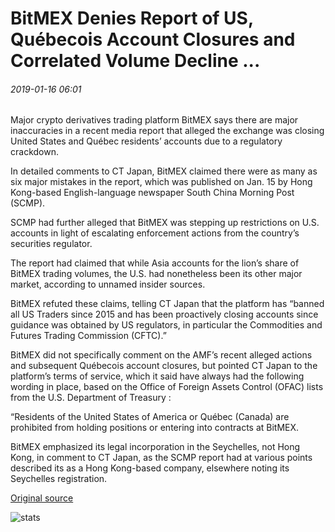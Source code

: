 # BitMEX Denies Report of US, Québecois Account Closures and Correlated Volume Decline ...

###### 2019-01-16 06:01

Major crypto derivatives trading platform BitMEX says there are major inaccuracies in a recent media report that alleged the exchange was closing United States and Québec residents’ accounts due to a regulatory crackdown.

In detailed comments to CT Japan, BitMEX claimed there were as many as six major mistakes in the report, which was published on Jan. 15 by Hong Kong-based English-language newspaper South China Morning Post (SCMP).

SCMP had further alleged that BitMEX was stepping up restrictions on U.S. accounts in light of escalating enforcement actions from the country’s securities regulator.

The report had claimed that while Asia accounts for the lion’s share of BitMEX trading volumes, the U.S. had nonetheless been its other major market, according to unnamed insider sources.

BitMEX refuted these claims, telling CT Japan that the platform has “banned all US Traders since 2015 and has been proactively closing accounts since guidance was obtained by US regulators, in particular the Commodities and Futures Trading Commission (CFTC).”

BitMEX did not specifically comment on the AMF’s recent alleged actions and subsequent Québecois account closures, but pointed CT Japan to the platform’s terms of service, which it said have always had the following wording in place, based on the Office of Foreign Assets Control (OFAC) lists from the U.S. Department of Treasury :

“Residents of the United States of America or Québec (Canada) are prohibited from holding positions or entering into contracts at BitMEX.

BitMEX emphasized its legal incorporation in the Seychelles, not Hong Kong, in comment to CT Japan, as the SCMP report had at various points described its as a Hong Kong-based company, elsewhere noting its Seychelles registration.

[Original source](https://cointelegraph.com/news/bitmex-denies-report-of-us-quebecois-account-closures-and-correlated-volume-decline)

![stats](https://c.statcounter.com/11760860/0/a89fa40b/1/ "stats")